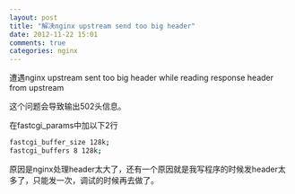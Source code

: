 ```yaml
---
layout: post
title: "解决nginx upstream send too big header"
date: 2012-11-22 15:01
comments: true
categories: nginx 
---
```

遭遇nginx upstream sent too big header while reading response header from upstream

这个问题会导致输出502头信息。

 
在fastcgi_params中加以下2行

```sh
fastcgi_buffer_size 128k;
fastcgi_buffers 8 128k;
```
 
原因是nginx处理header太大了，还有一个原因就是我写程序的时候发header太多了，只能发一次，调试的时候再去做了。
